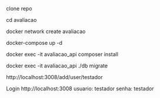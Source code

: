 clone repo

cd avaliacao

docker network create avaliacao

docker-compose up -d

docker exec -it avaliacao_api composer install

docker exec -it avaliacao_api ./db migrate

http://localhost:3008/add/user/testador

Login http://localhost:3008 
usuario: testador
senha: testador